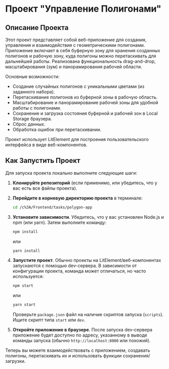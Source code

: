 # Проект "Управление Полигонами"

## Описание Проекта

Этот проект представляет собой веб-приложение для создания, управления и взаимодействия с геометрическими полигонами. Приложение включает в себя буферную зону для хранения созданных полигонов и рабочую зону, куда полигоны можно перетаскивать для дальнейшей работы. Реализована функциональность drag-and-drop, масштабирования (зум) и панорамирования рабочей области.

Основные возможности:

- Создание случайных полигонов с уникальными цветами (из заданного набора).
- Перетаскивание полигонов из буферной зоны в рабочую область.
- Масштабирование и панорамирование рабочей зоны для удобной работы с полигонами.
- Сохранение и загрузка состояния буферной и рабочей зон в Local Storage браузера.
- Сброс данных.
- Обработка ошибок при перетаскивании.

Проект использует LitElement для построения пользовательского интерфейса в виде веб-компонентов.

## Как Запустить Проект

Для запуска проекта локально выполните следующие шаги:

1.  **Клонируйте репозиторий** (если применимо, или убедитесь, что у вас есть все файлы проекта).

2.  **Перейдите в корневую директорию проекта** в терминале:
    ```bash
    cd /c%3A/Frontend/tasks/polygon-app
    ```

3.  **Установите зависимости**. Убедитесь, что у вас установлен Node.js и npm (или yarn). Затем выполните команду:
    ```bash
    npm install
    ```
    или
    ```bash
    yarn install
    ```

4.  **Запустите проект**. Обычно проекты на LitElement/веб-компонентах запускаются с помощью dev-сервера. В зависимости от конфигурации проекта, команда может отличаться, но часто используется:
    ```bash
    npm start
    ```
    или
    ```bash
    yarn start
    ```
    Проверьте `package.json` файл на наличие скриптов запуска (`scripts`). Ищите скрипт типа `start` или `dev`.

5.  **Откройте приложение в браузере**. После запуска dev-сервера приложение будет доступно по адресу, указанному в выводе команды запуска (обычно `http://localhost:8000` или похожий).

Теперь вы можете взаимодействовать с приложением, создавать полигоны, перетаскивать их и использовать функции сохранения/загрузки.
